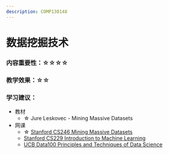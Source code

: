 ```yaml
---
description: COMP130148
---
```


# 数据挖掘技术

### 内容重要性：☆☆☆☆

### 教学效果：☆☆

### 学习建议：

* 教材
  * ☆ Jure Leskovec - Mining Massive Datasets
* 网课
  * ☆ [Stanford CS246 Mining Massive Datasets](https://www.bilibili.com/video/BV13x411o7Qg)
  * [Stanford CS229 Introduction to Machine Learning](https://csdiy.wiki/%E6%9C%BA%E5%99%A8%E5%AD%A6%E4%B9%A0/CS229/)
  * [UCB Data100 Principles and Techniques of Data Science](https://csdiy.wiki/%E6%95%B0%E6%8D%AE%E7%A7%91%E5%AD%A6/Data100/)
